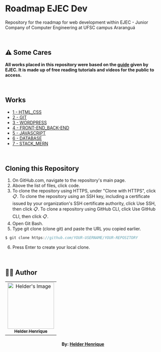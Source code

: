 # Roadmap EJEC Dev
Repository for the roadmap for web development within EJEC - Junior Company of Computer Engineering at UFSC campus Araranguá

<br>

## ⚠️ Some Cares
**All works placed in this repository were based on the [guide](https://github.com/helderhsilva/Roadmap_EJEC_DEV/blob/main/Roadmap_Dev.pdfgit) given by EJEC. It is made up of free reading tutorials and videos for the public to access.**

<br>

## Works

- [1 - HTML_CSS]()
- [2 - GIT]()
- [3 - WORDPRESS]()
- [4 - FRONT-END_BACK-END]()
- [5 - JAVASCRIPT]()
- [6 - DATABASE]()
- [7 - STACK_MERN]()

<br>

## Cloning this Repository
1. On GitHub.com, navigate to the repository's main page.
2. Above the list of files, click code.
3. To clone the repository using HTTPS, under "Clone with HTTPS", click 📋. To clone the repository using an SSH key, including a certificate issued by your organization's SSH certificate authority, click Use SSH, then click 📋. To clone a repository using GitHub CLI, click Use GitHub CLI, then click 📋.
4. Open Git Bash.
5. Type git clone (clone git) and paste the URL you copied earlier.
```c
$ git clone https://github.com/YOUR-USERNAME/YOUR-REPOSITORY
```
6. Press Enter to create your local clone.

<br>

## 👨‍💻 Author

<table align="center">
    <tr>
        <td align="center">
            <a href="https://github.com/helderhsilva">
                <img src="https://ik.imagekit.io/helderhsilva/myAvatar_1RkEQbhir.png?ik-sdk-version=javascript-1.4.3&updatedAt=1643634706178" width="150px;" alt="Helder's Image" />
                <br />
                <sub><b>Helder Henrique</b></sub>
            </a>
        </td>    
    </tr>
</table>
<h4 align="center">
   By: <a href="https://www.linkedin.com/in/helderhsilva/" target="_blank"> Helder Henrique </a>
</h4>
